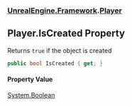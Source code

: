 ### [UnrealEngine.Framework](./UnrealEngine-Framework.md 'UnrealEngine.Framework').[Player](./UnrealEngine-Framework-Player.md 'UnrealEngine.Framework.Player')
## Player.IsCreated Property
Returns `true` if the object is created  
```csharp
public bool IsCreated { get; }
```
#### Property Value
[System.Boolean](https://docs.microsoft.com/en-us/dotnet/api/System.Boolean 'System.Boolean')  
